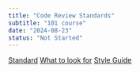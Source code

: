 ```yaml
---
title: "Code Review Standards"
subtitle: "101 course"
date: "2024-08-23"
status: "Not Started"
---
```


[Standard](https://google.github.io/eng-practices/review/reviewer/standard.html)
[What to look for](https://google.github.io/eng-practices/review/reviewer/looking-for.html)
[Style Guide](https://google.github.io/styleguide/)
